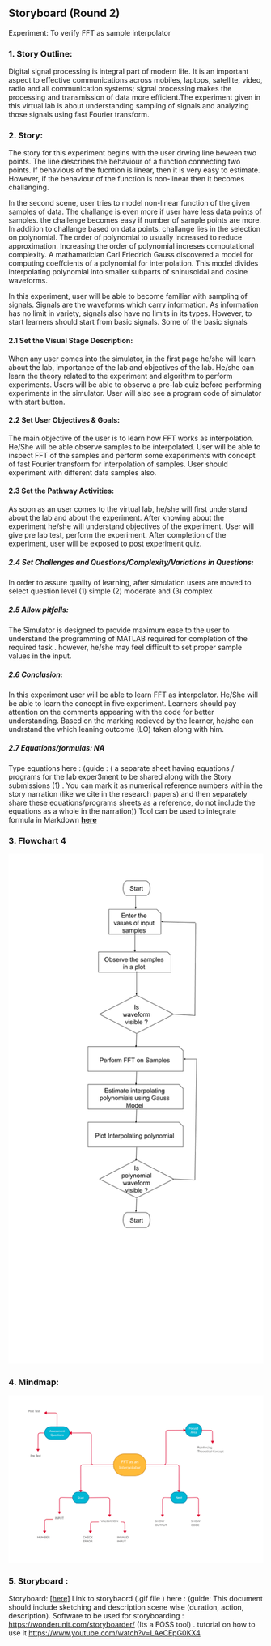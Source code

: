 ## Storyboard (Round 2)
Experiment: To verify FFT as sample interpolator

### 1. Story Outline:
Digital signal processing is integral part of modern life. It is an important aspect to effective
communications across mobiles, laptops, satellite, video, radio and all communication systems;
signal processing makes the processing and transmission of data more efficient.The
experiment given in this virtual lab is about understanding sampling of signals and analyzing those
signals using fast Fourier transform. 

### 2. Story:

The story for this experiment begins with the user drwing line beween two points. The line describes the behaviour of a function connecting two points. If behavious of the fucntion is linear, then it is very easy to estimate. However, if the behaviour of the function is non-linear then it becomes challanging. 

In the second scene, user tries to model non-linear function of the given samples of data. The challange is even more if user have less data points of samples. the challenge becomes easy if number of sample points are more. In addition to challange based on data points, challange lies in the selection on polynomial. The order of polynomial to usually increased to reduce approximation. Increasing the order of polynomial increses computational complexity. A mathamatician Carl Friedrich Gauss discovered a model for computing coeffcients of a polynomial for interpolation. This model divides interpolating polynomial into smaller subparts of sninusoidal and cosine waveforms.   

In this experiment, user will be able to become familiar with sampling of signals. Signals are the waveforms which carry information. As information has no limit in variety, signals also have no limits in its types. However, to start learners should start from basic signals. Some of the basic signals

#### 2.1 Set the Visual Stage Description:
When any user comes into the simulator, in the first page he/she will learn about the lab, importance of the lab and objectives of the lab. He/she can learn the theory related to the experiment and
algorithm to perform experiments. Users will be able to observe a pre-lab quiz before
performing experiments in the simulator. User will also see a program code of simulator with start button.

#### 2.2 Set User Objectives & Goals:
The main objective of the user is to learn how FFT works as interpolation. He/She will be able observe samples to be interpolated. User will be able to inspect FFT of the samples and perform some exaperiments with concept of fast Fourier transform for interpolation of samples. User should experiment with different data samples also.

#### 2.3 Set the Pathway Activities:

As soon as an user comes to the virtual lab, he/she will first understand
about the lab and about the experiment. After knowing about the experiment he/she will understand objectives of the experiment. User will give pre lab test, perform the experiment. After completion of the experiment, user will be exposed to post experiment quiz. 

##### 2.4 Set Challenges and Questions/Complexity/Variations in Questions:

In order to assure quality of learning, after simulation users are moved to select question level (1) simple (2) moderate and (3) complex 

##### 2.5 Allow pitfalls:
The Simulator is designed to provide maximum ease to the user to understand the programming of MATLAB required for completion of the required task . however, he/she may feel difficult to set proper sample values in the input.

##### 2.6 Conclusion:
In this experiment user will be able to learn FFT as interpolator. He/She will be able to learn the concept in five experiment. Learners should pay attention on the comments appearing with the code for better understanding. Based on the marking recieved by the learner, he/she can undrstand the which leaning outcome (LO) taken along with him.

##### 2.7 Equations/formulas: NA
Type equations here : (guide : ( a separate sheet having equations / programs for the lab exper3ment to be shared along with the Story submissions (1) . You can mark it as numerical reference numbers within the story narration (like we cite in the research papers) and then separately share these equations/programs sheets as a reference, do not include the equations as a whole in the narration))
Tool can be used to integrate formula in Markdown <b> [here](http://latex.codecogs.com/eqneditor/samples/example3.php) </b>


### 3. Flowchart 4
<img src="flowchart/Flow_Chart.png"/> 
<br>


### 4. Mindmap:
<img src="mindmap/mindmap.png"/>

 <br>


### 5. Storyboard :
Storyboard: <a href="Storyboard/carwiper.gif"> [here]</a>
Link to storybaord (.gif file ) here :
(guide: This document should include sketching and description scene wise (duration, action, description). Software to be used for storyboarding : https://wonderunit.com/storyboarder/ (Its a FOSS tool) . tutorial on how to use it https://www.youtube.com/watch?v=LAeCEpG0KX4
